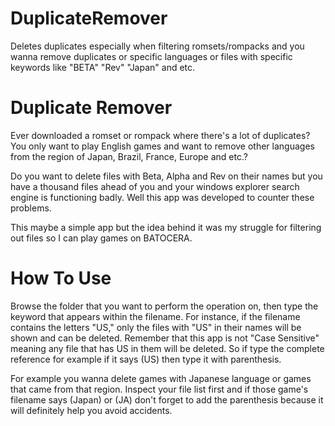 # DuplicateRemover
Deletes duplicates especially when filtering romsets/rompacks and you wanna remove duplicates or specific languages or files with specific keywords like "BETA" "Rev" "Japan" and etc.

# Duplicate Remover
Ever downloaded a romset or rompack where there's a lot of duplicates? You only want to play English games and want to remove other languages from the region of Japan,  Brazil, France, Europe and etc.?

Do you want to delete files with Beta, Alpha and Rev on their names but you have a thousand files ahead of you and your windows explorer search engine is functioning badly. Well this app was developed to counter these problems.

This maybe a simple app but the idea behind it was my struggle for filtering out files so I can play games on BATOCERA.

# How To Use

Browse the folder that you want to perform the operation on, then type the keyword that appears within the filename. For instance, if the filename contains the letters "US," only the files with "US" in their names will be shown and can be deleted. Remember that this app is not "Case Sensitive" meaning any file that has US in them will be deleted. So if type the complete reference for example if it says (US) then type it with parenthesis.

For example you wanna delete games with Japanese language or games that came from that region. Inspect your file list first and if those game's filename says (Japan) or (JA) don't forget to add the parenthesis because it will definitely help you avoid accidents.
